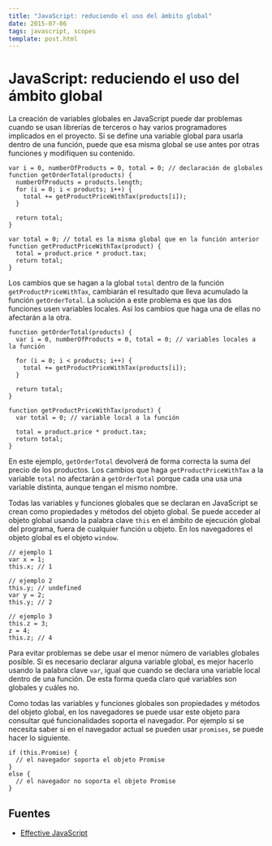 ```yaml
---
title: "JavaScript: reduciendo el uso del ámbito global"
date: 2015-07-06
tags: javascript, scopes
template: post.html
---
```


# JavaScript: reduciendo el uso del ámbito global

La creación de variables globales en JavaScript puede dar problemas cuando se usan librerías de terceros o hay varios programadores implicados en el proyecto. Si se define una variable global para usarla dentro de una función, puede que esa misma global se use antes por otras funciones y modifiquen su contenido.

    var i = 0, numberOfProducts = 0, total = 0; // declaración de globales
    function getOrderTotal(products) {
      numberOfProducts = products.length;
      for (i = 0; i < products; i++) {
        total += getProductPriceWithTax(products[i]);
      }

      return total;
    }

    var total = 0; // total es la misma global que en la función anterior
    function getProductPriceWithTax(product) {
      total = product.price * product.tax;
      return total;
    }

Los cambios que se hagan a la global `total` dentro de la función `getProductPriceWithTax`, cambiarán el resultado que lleva acumulado la función `getOrderTotal`. La solución a este problema es que las dos funciones usen variables locales. Así los cambios que haga una de ellas no afectarán a la otra.

    function getOrderTotal(products) {
      var i = 0, numberOfProducts = 0, total = 0; // variables locales a la función

      for (i = 0; i < products; i++) {
        total += getProductPriceWithTax(products[i]);
      }

      return total;
    }

    function getProductPriceWithTax(product) {
      var total = 0; // variable local a la función

      total = product.price * product.tax;
      return total;
    }

En este ejemplo, `getOrderTotal` devolverá de forma correcta la suma del precio de los productos. Los cambios que haga `getProductPriceWithTax` a la variable `total` no afectarán a `getOrderTotal` porque cada una usa una variable distinta, aunque tengan el mismo nombre.

Todas las variables y funciones globales que se declaran en JavaScript se crean como propiedades y métodos del objeto global. Se puede acceder al objeto global usando la palabra clave `this` en el ámbito de ejecución global del programa, fuera de cualquier función u objeto. En los navegadores el objeto global es el objeto `window`.

    // ejemplo 1
    var x = 1;
    this.x; // 1

    // ejemplo 2
    this.y; // undefined
    var y = 2;
    this.y; // 2

    // ejemplo 3
    this.z = 3;
    z = 4;
    this.z; // 4

Para evitar problemas se debe usar el menor número de variables globales posible. Si es necesario declarar alguna variable global, es mejor hacerlo usando la palabra clave `var`, igual que cuando se declara una variable local dentro de una función. De esta forma queda claro qué variables son globales y cuáles no.

Como todas las variables y funciones globales son propiedades y métodos del objeto global, en los navegadores se puede usar este objeto para consultar qué funcionalidades soporta el navegador. Por ejemplo si se necesita saber si en el navegador actual se pueden usar `promises`, se puede hacer lo siguiente.

    if (this.Promise) {
      // el navegador soporta el objeto Promise
    }
    else {
      // el navegador no soporta el objeto Promise
    }

## Fuentes

* [Effective JavaScript](http://www.amazon.es/Effective-JavaScript-Specific-Software-Development/dp/0321812182)
